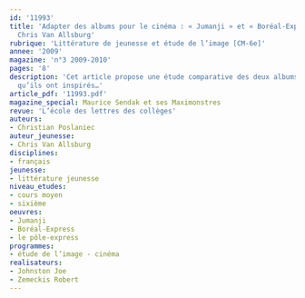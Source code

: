 ```yaml
---
id: '11993'
title: 'Adapter des albums pour le cinéma : « Jumanji » et « Boréal-Express », de
  Chris Van Allsburg'
rubrique: 'Littérature de jeunesse et étude de l’image [CM-6e]'
annee: '2009'
magazine: 'n°3 2009-2010'
pages: '8'
description: 'Cet article propose une étude comparative des deux albums et des films
  qu’ils ont inspirés…'
article_pdf: '11993.pdf'
magazine_special: Maurice Sendak et ses Maximonstres
revue: 'L’école des lettres des collèges'
auteurs:
- Christian Poslaniec
auteur_jeunesse:
- Chris Van Allsburg
disciplines:
- français
jeunesse:
- littérature jeunesse
niveau_etudes:
- cours moyen
- sixième
oeuvres:
- Jumanji
- Boréal-Express
- le pôle-express
programmes:
- étude de l’image - cinéma
realisateurs:
- Johnston Joe
- Zemeckis Robert
---
```

